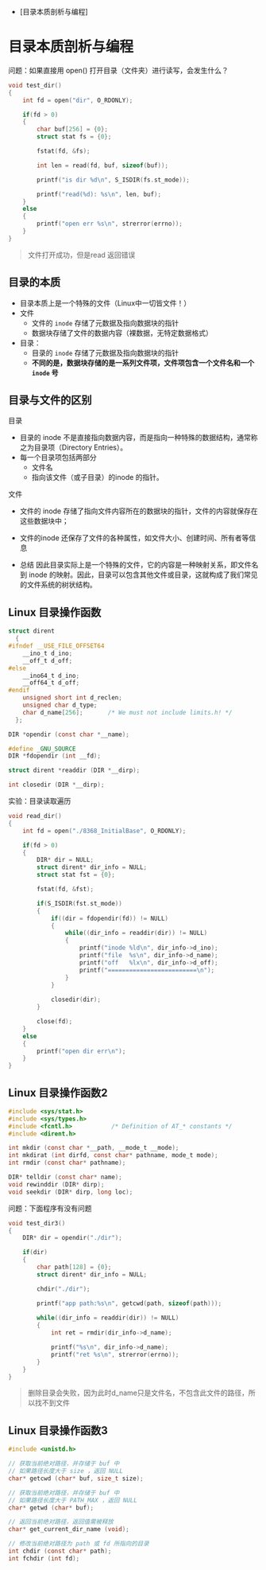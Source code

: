 - [目录本质剖析与编程]
  

# 目录本质剖析与编程

问题：如果直接用 open() 打开目录（文件夹）进行读写，会发生什么？

```C
void test_dir()
{
	int fd = open("dir", O_RDONLY);

	if(fd > 0)
	{
		char buf[256] = {0};
		struct stat fs = {0};

		fstat(fd, &fs);

		int len = read(fd, buf, sizeof(buf));

		printf("is dir %d\n", S_ISDIR(fs.st_mode));

		printf("read(%d): %s\n", len, buf);
	}
	else
	{
		printf("open err %s\n", strerror(errno));
	}
}
```
> 文件打开成功，但是read 返回错误

## 目录的本质


* 目录本质上是一个特殊的文件（Linux中一切皆文件！）
* 文件
    * 文件的 ```inode``` 存储了元数据及指向数据块的指针
    * 数据块存储了文件的数据内容（裸数据，无特定数据格式）
* 目录：
    * 目录的 ```inode``` 存储了元数据及指向数据块的指针
    * **不同的是，数据块存储的是一系列文件项，文件项包含一个文件名和一个 ```inode``` 号**

## 目录与文件的区别

目录
* 目录的 inode 不是直接指向数据内容，而是指向一种特殊的数据结构，通常称之为目录项（Directory Entries）。
* 每一个目录项包括两部分
    * 文件名
    * 指向该文件（或子目录）的inode 的指针。

文件
* 文件的 inode 存储了指向文件内容所在的数据块的指针，文件的内容就保存在这些数据块中；
* 文件的inode 还保存了文件的各种属性，如文件大小、创建时间、所有者等信息

* 总结
因此目录实际上是一个特殊的文件，它的内容是一种映射关系，即文件名到 inode 的映射。因此，目录可以包含其他文件或目录，这就构成了我们常见的文件系统的树状结构。

## Linux 目录操作函数

```C
struct dirent
  {
#ifndef __USE_FILE_OFFSET64
    __ino_t d_ino;
    __off_t d_off;
#else
    __ino64_t d_ino;
    __off64_t d_off;
#endif
    unsigned short int d_reclen;
    unsigned char d_type;
    char d_name[256];		/* We must not include limits.h! */
  };

DIR *opendir (const char *__name);

#define _GNU_SOURCE
DIR *fdopendir (int __fd);

struct dirent *readdir (DIR *__dirp);

int closedir (DIR *__dirp);
```

实验：目录读取遍历
```C
void read_dir()
{
	int fd = open("./8368_InitialBase", O_RDONLY);

	if(fd > 0)
	{
		DIR* dir = NULL;
		struct dirent* dir_info = NULL;
		struct stat fst = {0};

		fstat(fd, &fst);

		if(S_ISDIR(fst.st_mode))
		{
			if((dir = fdopendir(fd)) != NULL)
			{
				while((dir_info = readdir(dir)) != NULL)
				{
					printf("inode %ld\n", dir_info->d_ino);
					printf("file  %s\n", dir_info->d_name);
					printf("off   %lx\n", dir_info->d_off);
					printf("=========================\n");
				}
			}
			
			closedir(dir);
		}

		close(fd);
	}
	else
	{
		printf("open dir err\n");
	}
}
```

## Linux 目录操作函数2

```C
#include <sys/stat.h>
#include <sys/types.h>
#include <fcntl.h>           /* Definition of AT_* constants */
#include <dirent.h>

int mkdir (const char *__path, __mode_t __mode);
int mkdirat (int dirfd, const char* pathname, mode_t mode);
int rmdir (const char* pathname);

DIR* telldir (const char* name);
void rewinddir (DIR* dirp);
void seekdir (DIR* dirp, long loc);
```

问题：下面程序有没有问题
```C
void test_dir3()
{
	DIR* dir = opendir("./dir");

	if(dir)
	{
		char path[128] = {0};
		struct dirent* dir_info = NULL;

		chdir("./dir");

		printf("app path:%s\n", getcwd(path, sizeof(path)));
	
		while((dir_info = readdir(dir)) != NULL)
		{
			int ret = rmdir(dir_info->d_name);

			printf("%s\n", dir_info->d_name);
			printf("ret %s\n", strerror(errno));
		}
	}
}
```

> 删除目录会失败，因为此时d_name只是文件名，不包含此文件的路径，所以找不到文件


## Linux 目录操作函数3

```C
#include <unistd.h>

// 获取当前绝对路径，并存储于 buf 中
// 如果路径长度大于 size ，返回 NULL
char* getcwd (char* buf, size_t size);

// 获取当前绝对路径，并存储于 buf 中
// 如果路径长度大于 PATH_MAX ，返回 NULL
char* getwd (char* buf);

// 返回当前绝对路径，返回值需被释放
char* get_current_dir_name (void);

// 修改当前绝对路径为 path 或 fd 所指向的目录
int chdir (const char* path);
int fchdir (int fd);
```